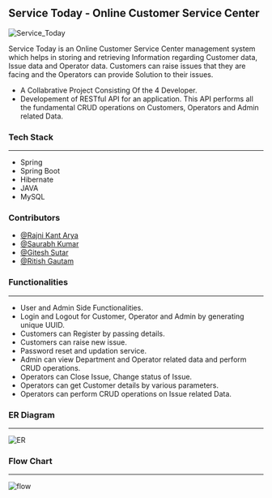 ##  Service Today - Online Customer Service Center

<img src='https://drive.google.com/uc?export=view&id=1QUERYonRqQaH40SKISc9gszYnNhxPIqX' alt='Service_Today'>

Service Today is an Online Customer Service Center management system which helps in storing and retrieving Information regarding Customer data, Issue data and Operator data. 
Customers can raise  issues that they are facing and the Operators can provide Solution to their issues. 

- A Collabrative Project Consisting Of the 4 Developer.
- Developement of RESTful API for an application. This API performs all the fundamental CRUD operations on Customers, Operators and Admin related Data.

### Tech Stack

------------

- Spring
- Spring Boot
- Hibernate
- JAVA
- MySQL

### Contributors

- [@Rajni Kant Arya](https://github.com/rkmasai)
- [@Saurabh Kumar](https://github.com/rajsaurabh78)
- [@Gitesh Sutar](https://github.com/gitesh8)
- [@Ritish Gautam](https://github.com/RitishFG)

### Functionalities

------------

- User and Admin Side Functionalities.
- Login and Logout for Customer, Operator and Admin by generating unique UUID.
- Customers can Register by passing details.
- Customers can raise new issue.
- Password reset and updation service.
- Admin can view Department and Operator related data and perform CRUD operations.
- Operators can Close Issue, Change status of Issue.
- Operators can get Customer details by various parameters.
- Operators can perform CRUD operations on Issue related Data.


### ER Diagram
------------
<img src='https://drive.google.com/uc?export=view&id=1sUYgZ2qSInyR0cnWFXmCJW3KciSNp81N' alt='ER'>

### Flow Chart
------------
<img src='https://drive.google.com/uc?export=view&id=1WKXdQRd4pizNVGGatovdhlYj8I7V8iC9' alt='flow'>





